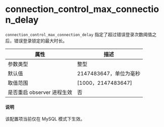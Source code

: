 connection_control_max_connection_delay 
============================================================

`connection_control_max_connection_delay` 指定了超过错误登录次数阈值之后，错误登录锁定的最大时长。


|        属性        |         描述          |
|------------------|---------------------|
| 参数类型             | 整型                  |
| 默认值              | 2147483647，单位为毫秒    |
| 取值范围             | \[1000，2147483647\] |
| 是否重启 observer 进程生效 | 否                   |

  <main id="notice" type='explain'>
    <h4>说明</h4>
    <p>该配置项当前仅在 MySQL 模式下生效。</p>
  </main>
